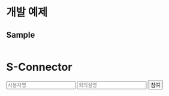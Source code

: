 # 개발 예제

## Sample

<html>
  <header>
    <script src="https://code.jquery.com/jquery-2.2.1.min.js"></script>
    <script src="https://api.interwater.biz/lib/s-connector-lib-0.0.1.js"></script>
    <script>
      "use strict";
      /** 1. 아래 로직은 개발사 측의 서버에서 호출 하여 응답 주도록 하여야 합니다.
       1. accessKey, secretKey 은 유출 될시에 해킹의 위험이 있습니다.
      1. 개발시 accessKey, secretKey 값을 개발용과 서비스용으로 따로 발급 받으셔야 합니다.**/
      const serverCall = {
        auth: function (userName, roomName) {
          return $.ajax({
              type: "POST",
              url : "https://api.interwater.biz/v1/auth",
              accept: "application/json",
              contentType: "application/json; charset=utf-8",
              data : JSON.stringify({
                  "accessKey": "foziz2mdywm",
                  "secretKey": "5bfdabd106fbd8c7ac14935c4e3ce98c4a84c79de697a777809c533f3b9232d116b697bf682ea43fca3a88ee6da62fb14e0f9e7805cf54feb0d38451de24eb333b368b155199272a96289bb70b21fa80bf418af5defe54d771443b80e2fb70beaeba8c59c1aa07aa298ea16c6696f3fd876ae7339adb1c349d14668458651e2a78a7f9094ad52a2ad86b01",
                  isOwner: false,
                  userName: userName,
                  roomName: roomName,
                  start: "2021-06-01 11:00",
                  end: "2030-06-01 12:00"
              }),
              dataType: "json"
          });
        }
      };
      window.onload = function () {
        console.log("onload");
        const sElement = document.getElementById("s-element");
        const sConnector = new SConnector.default(sElement, "https://remote.interwater.biz");
        const joinElement = document.getElementById("join");
        sConnector.onLeave(function(){
          alert("회의가 종료 되었습니다.");
        });
        sConnector.onFullScreen(function(isFull){
          if(isFull) sElement.requestFullscreen();
          else document.exitFullscreen();
        });
        joinElement.onclick = (e) => {
          sElement.style = "width: 100%; height: 700px;margin: 5px;";
          try {
            const userName = document.getElementById("userName").value;
            const roomName = document.getElementById("roomName").value;
            const success = function(response) {
              console.log(userName);
              console.log(roomName); 
              const join = {
                accessToken: response.data.accessToken,
                backgroudImgUrl:
                  "https://images.unsplash.com/photo-1584907797075-c5308ada266f?ixlib=rb-1.2.1&ixid=MXwxMjA3fDB8MHxwaG90by1wYWdlfHx8fGVufDB8fHw",
                userName: userName,
                roomName: roomName
              };
              sConnector.joinRoom(join);
            };
            /** serverCall method 는 서버에서 응답을 줘야 합니다. */
            serverCall.auth(userName, roomName).done(success);
          } catch (e) {
            console.error(e);
          }
        };
      };
    </script>
  </header>
  <h1>S-Connector</h1>
  <div>
    <input id="userName" type="text" placeholder="사용자명" />
    <input id="roomName" type="text" placeholder="회의실명" />
    <button id="join">참여</button>
  </div>
  <div id="s-element"></div>
<html>
